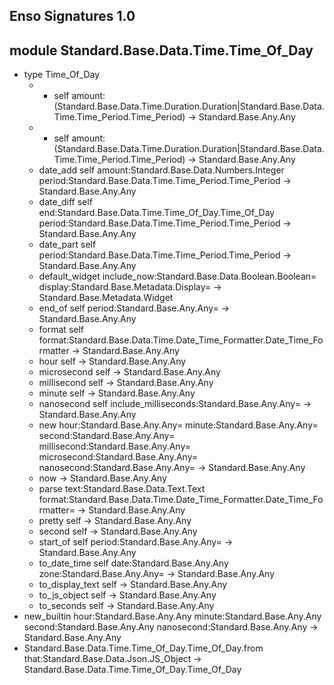 ## Enso Signatures 1.0
## module Standard.Base.Data.Time.Time_Of_Day
- type Time_Of_Day
    - + self amount:(Standard.Base.Data.Time.Duration.Duration|Standard.Base.Data.Time.Time_Period.Time_Period) -> Standard.Base.Any.Any
    - - self amount:(Standard.Base.Data.Time.Duration.Duration|Standard.Base.Data.Time.Time_Period.Time_Period) -> Standard.Base.Any.Any
    - date_add self amount:Standard.Base.Data.Numbers.Integer period:Standard.Base.Data.Time.Time_Period.Time_Period -> Standard.Base.Any.Any
    - date_diff self end:Standard.Base.Data.Time.Time_Of_Day.Time_Of_Day period:Standard.Base.Data.Time.Time_Period.Time_Period -> Standard.Base.Any.Any
    - date_part self period:Standard.Base.Data.Time.Time_Period.Time_Period -> Standard.Base.Any.Any
    - default_widget include_now:Standard.Base.Data.Boolean.Boolean= display:Standard.Base.Metadata.Display= -> Standard.Base.Metadata.Widget
    - end_of self period:Standard.Base.Any.Any= -> Standard.Base.Any.Any
    - format self format:Standard.Base.Data.Time.Date_Time_Formatter.Date_Time_Formatter -> Standard.Base.Any.Any
    - hour self -> Standard.Base.Any.Any
    - microsecond self -> Standard.Base.Any.Any
    - millisecond self -> Standard.Base.Any.Any
    - minute self -> Standard.Base.Any.Any
    - nanosecond self include_milliseconds:Standard.Base.Any.Any= -> Standard.Base.Any.Any
    - new hour:Standard.Base.Any.Any= minute:Standard.Base.Any.Any= second:Standard.Base.Any.Any= millisecond:Standard.Base.Any.Any= microsecond:Standard.Base.Any.Any= nanosecond:Standard.Base.Any.Any= -> Standard.Base.Any.Any
    - now -> Standard.Base.Any.Any
    - parse text:Standard.Base.Data.Text.Text format:Standard.Base.Data.Time.Date_Time_Formatter.Date_Time_Formatter= -> Standard.Base.Any.Any
    - pretty self -> Standard.Base.Any.Any
    - second self -> Standard.Base.Any.Any
    - start_of self period:Standard.Base.Any.Any= -> Standard.Base.Any.Any
    - to_date_time self date:Standard.Base.Any.Any zone:Standard.Base.Any.Any= -> Standard.Base.Any.Any
    - to_display_text self -> Standard.Base.Any.Any
    - to_js_object self -> Standard.Base.Any.Any
    - to_seconds self -> Standard.Base.Any.Any
- new_builtin hour:Standard.Base.Any.Any minute:Standard.Base.Any.Any second:Standard.Base.Any.Any nanosecond:Standard.Base.Any.Any -> Standard.Base.Any.Any
- Standard.Base.Data.Time.Time_Of_Day.Time_Of_Day.from that:Standard.Base.Data.Json.JS_Object -> Standard.Base.Data.Time.Time_Of_Day.Time_Of_Day

